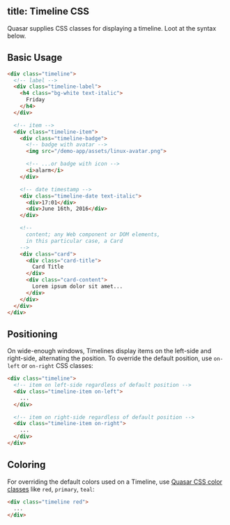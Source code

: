 title: Timeline CSS
---
Quasar supplies CSS classes for displaying a timeline. Loot at the syntax below.

<input type="hidden" data-fullpage-demo="css/timeline">

## Basic Usage

``` html
<div class="timeline">
  <!-- label -->
  <div class="timeline-label">
    <h4 class="bg-white text-italic">
      Friday
    </h4>
  </div>

  <!-- item -->
  <div class="timeline-item">
    <div class="timeline-badge">
      <!-- badge with avatar -->
      <img src="/demo-app/assets/linux-avatar.png">

      <!-- ...or badge with icon -->
      <i>alarm</i>
    </div>

    <!-- date timestamp -->
    <div class="timeline-date text-italic">
      <div>17:01</div>
      <div>June 16th, 2016</div>
    </div>

    <!--
      content; any Web component or DOM elements,
      in this particular case, a Card
    -->
    <div class="card">
      <div class="card-title">
        Card Title
      </div>
      <div class="card-content">
        Lorem ipsum dolor sit amet...
      </div>
    </div>
  </div>
</div>
```

## Positioning
On wide-enough windows, Timelines display items on the left-side and right-side, alternating the position. To override the default position, use `on-left` or `on-right` CSS classes:

``` html
<div class="timeline">
  <!-- item on left-side regardless of default position -->
  <div class="timeline-item on-left">
    ...
  </div>

  <!-- item on right-side regardless of default position -->
  <div class="timeline-item on-right">
    ...
  </div>
</div>
```

## Coloring
For overriding the default colors used on a Timeline, use [Quasar CSS color classes](/api/css-color-palette.html) like `red`, `primary`, `teal`:
``` html
<div class="timeline red">
  ...
</div>
```
